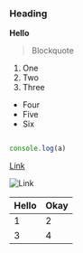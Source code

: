 ### Heading

**Hello**

>Blockquote

1. One
1. Two
1. Three

- Four
- Five
- Six

```javascript

console.log(a)

```

[Link](Hello)

![Link](Hello)

|Hello| Okay|
|-------|------|
|1|2|
|3|4|


